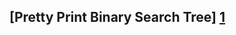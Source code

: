 ## [Pretty Print Binary Search Tree] [1]

### 

[1]: http://codereview.stackexchange.com/questions/78199/prettyprint-a-binary-tree-follow-up